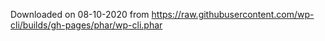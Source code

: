 Downloaded on 08-10-2020 from https://raw.githubusercontent.com/wp-cli/builds/gh-pages/phar/wp-cli.phar
